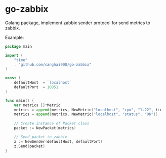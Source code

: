 go-zabbix
==============================================================================
Golang package, implement zabbix sender protocol for send metrics to zabbix.

Example:
```go
package main

import (
    "time"
    . "github.com/canghai908/go-zabbix"
)

const (
    defaultHost  = `localhost`
    defaultPort  = 10051
)

func main() {
    var metrics []*Metric
    metrics = append(metrics, NewMetric("localhost", "cpu", "1.22", time.Now().Unix()))
    metrics = append(metrics, NewMetric("localhost", "status", "OK"))
	
    // Create instance of Packet class
    packet := NewPacket(metrics)

    // Send packet to zabbix
    z := NewSender(defaultHost, defaultPort)
    z.Send(packet)
}
```
